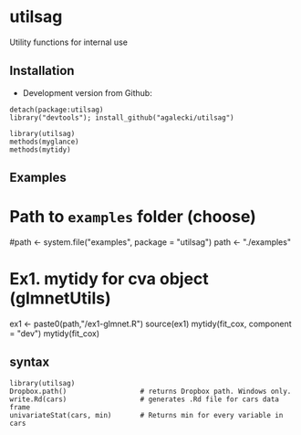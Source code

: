 # utilsag

Utility functions for internal use

## Installation

* Development version from Github:
```
detach(package:utilsag)
library("devtools"); install_github("agalecki/utilsag")

library(utilsag)
methods(myglance)
methods(mytidy)

```

## Examples

# Path to `examples` folder (choose)
#path <- system.file("examples", package = "utilsag")
path <- "./examples"

# Ex1. mytidy for cva object (glmnetUtils)
ex1 <- paste0(path,"/ex1-glmnet.R")
source(ex1)
mytidy(fit_cox, component = "dev")
mytidy(fit_cox)

## syntax

```
library(utilsag)
Dropbox.path()                  # returns Dropbox path. Windows only.
write.Rd(cars)                  # generates .Rd file for cars data frame
univariateStat(cars, min)       # Returns min for every variable in cars
```
